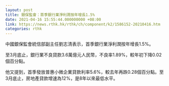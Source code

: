 ```yaml
---
layout: post
title: 銀保監會：首季銀行業淨利潤按年增長1.5%
date: 2021-04-16 15:55:44.000000000 +08:00
link: https://news.rthk.hk/rthk/ch/component/k2/1586152-20210416.htm
categories: rthk
---
```


中國銀保監會統信部副主任劉志清表示，首季銀行業淨利潤按年增長1.5%。

至3月底止，銀行業不良貸款3.6萬億元人民幣，不良率1.89%，較年初下降0.02個百分點。

他又提到，首季發放普惠小微企業貸款利率5.6%，較去年再跌0.28個百分點。至3月底止，房地產貸款增速為12%，是8年以來最低水平。
